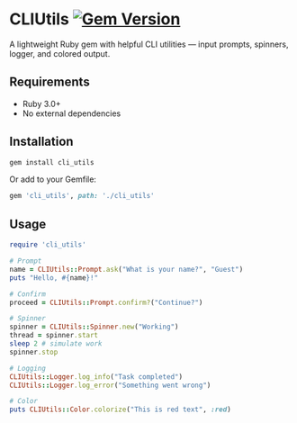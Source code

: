 # CLIUtils [![Gem Version](https://badge.fury.io/rb/cli_utils.svg)](https://badge.fury.io/rb/cli_utils)

A lightweight Ruby gem with helpful CLI utilities — input prompts, spinners, logger, and colored output.

## Requirements

- Ruby 3.0+
- No external dependencies

## Installation

```bash
gem install cli_utils
```

Or add to your Gemfile:

```ruby
gem 'cli_utils', path: './cli_utils'
```

## Usage

```ruby
require 'cli_utils'

# Prompt
name = CLIUtils::Prompt.ask("What is your name?", "Guest")
puts "Hello, #{name}!"

# Confirm
proceed = CLIUtils::Prompt.confirm?("Continue?")

# Spinner
spinner = CLIUtils::Spinner.new("Working")
thread = spinner.start
sleep 2 # simulate work
spinner.stop

# Logging
CLIUtils::Logger.log_info("Task completed")
CLIUtils::Logger.log_error("Something went wrong")

# Color
puts CLIUtils::Color.colorize("This is red text", :red)
```
